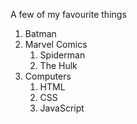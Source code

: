 A few of my favourite things

1.  Batman
2.  Marvel Comics
    1.  Spiderman
    2.  The Hulk
3. Computers
    1. HTML
    2. CSS
    3. JavaScript
